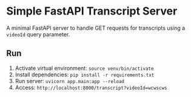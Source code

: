 # Simple FastAPI Transcript Server
A minimal FastAPI server to handle GET requests for transcripts using a `videoId` query parameter.

## Run
1. Activate virtual environment: `source venv/bin/activate`
2. Install dependencies: `pip install -r requirements.txt`
3. Run server: `uvicorn app.main:app --reload`
4. Access: `http://localhost:8000/transcript?videoId=wcwscws`